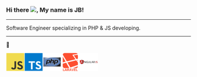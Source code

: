 ### Hi there <img src="https://raw.githubusercontent.com/MartinHeinz/MartinHeinz/master/wave.gif" width="30px">, My name is JB!

-----

Software Engineer specializing in PHP & JS developing. 

-----

:wrench:

<img src="https://github.com/devicons/devicon/blob/master/icons/javascript/javascript-original.svg" alt="JS Logo" width="50" height="50" /><img src="https://github.com/devicons/devicon/blob/master/icons/typescript/typescript-original.svg" alt="JS Logo" width="50" height="50" /><img src="https://github.com/devicons/devicon/blob/master/icons/php/php-original.svg" alt="JS Logo" width="50" height="50" /><img src="https://github.com/devicons/devicon/blob/master/icons/laravel/laravel-plain-wordmark.svg" alt="JS Logo" width="50" height="50" /><img src="https://github.com/devicons/devicon/blob/master/icons/angularjs/angularjs-original-wordmark.svg" alt="JS Logo" width="50" height="50" />



